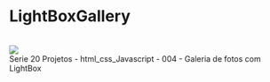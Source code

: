 # LightBoxGallery<br>
<br>
<img src="https://raw.githubusercontent.com/Vistorill/LightBoxGallery/main/Captura%20de%20Tela%202023-09-12%20a%CC%80s%2019.20.16.png">
<br>
Serie 20 Projetos - html_css_Javascript - 004 - Galeria de fotos com LightBox
